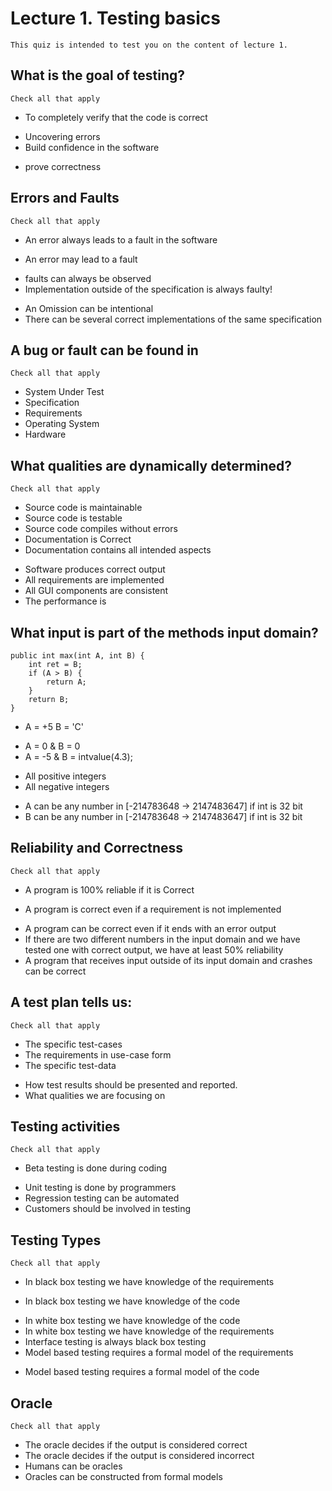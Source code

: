 # Lecture 1. Testing basics
	This quiz is intended to test you on the content of lecture 1.

## What is the goal of testing?
	Check all that apply
 - To completely verify that the code is correct
 + Uncovering errors
 + Build confidence in the software
 - prove correctness
 
## Errors and Faults
	Check all that apply
 - An error always leads to a fault in the software
 + An error may lead to a fault
 - faults can always be observed
 - Implementation outside of the specification is always faulty!
 + An Omission can be intentional
 + There can be several correct implementations of the same specification
 
## A bug or fault can be found in
	Check all that apply
 + System Under Test
 + Specification
 + Requirements
 + Operating System
 + Hardware

## What qualities are dynamically determined?
	Check all that apply
 - Source code is maintainable
 - Source code is testable
 - Source code compiles without errors
 - Documentation is Correct
 - Documentation contains all intended aspects
 + Software produces correct output
 + All requirements are implemented
 + All GUI components are consistent
 + The performance is 

## What input is part of the methods input domain?
	public int max(int A, int B) {
		int ret = B;
		if (A > B) {
			return A;
		}
		return B;
	}
 - A = +5 B = 'C'
 + A = 0 & B = 0
 + A = -5 & B = intvalue(4.3);
 - All positive integers
 - All negative integers
 + A can be any number in [-214783648 -> 2147483647] if int is 32 bit
 + B can be any number in [-214783648 -> 2147483647] if int is 32 bit
 
## Reliability and Correctness
	Check all that apply
 + A program is 100% reliable if it is Correct
 - A program is correct even if a requirement is not implemented
 + A program can be correct even if it ends with an error output
 + If there are two different numbers in the input domain and we have tested one with correct output, we have at least 50% reliability
 + A program that receives input outside of its input domain and crashes can be correct
 
## A test plan tells us:
	Check all that apply
 - The specific test-cases
 - The requirements in use-case form
 - The specific test-data
 + How test results should be presented and reported.
 + What qualities we are focusing on
 
## Testing activities
	Check all that apply
 - Beta testing is done during coding
 + Unit testing is done by programmers
 + Regression testing can be automated
 + Customers should be involved in testing

## Testing Types
	Check all that apply
 + In black box testing we have knowledge of the requirements
 - In black box testing we have knowledge of the code
 + In white box testing we have knowledge of the code
 + In white box testing we have knowledge of the requirements
 + Interface testing is always black box testing
 + Model based testing requires a formal model of the requirements
 - Model based testing requires a formal model of the code

## Oracle
	Check all that apply
 + The oracle decides if the output is considered correct
 + The oracle decides if the output is considered incorrect
 + Humans can be oracles
 + Oracles can be constructed from formal models
